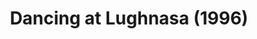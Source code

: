 ---
layout: shows
title: Dancing at Lughnasa (1996)
poster:
category:
details:
  Theatre: Theatre Jacksonville
cast:
  Michael: Michael Lipp
crew:
external_links:
---